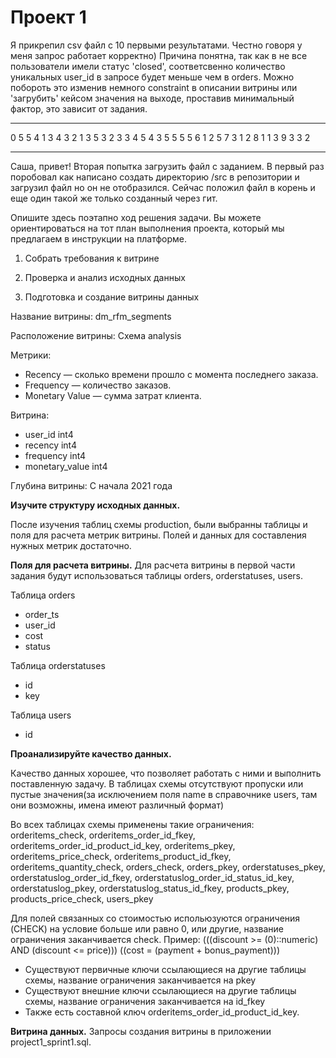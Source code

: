 # Проект 1

Я прикрепил csv файл с 10 первыми результатами.
Честно говоря у меня запрос работает корректно) Причина понятна, так как в не все пользователи имели статус 'closed', соответсвенно количество уникальных user_id в запросе будет меньше чем в orders. Можно побороть это изменив немного constraint в описании витрины или 'загрубить' кейсом значения на выходе, проставив минимальный фактор, это зависит от задания.

----------

0	5	5	4
1	3	4	3
2	1	3	5
3	2	3	3
4	5	4	3
5	5	5	5
6	1	2	5
7	3	1	2
8	1	1	3
9	3	3	2

------------

Саша, привет! Вторая попытка загрузить файл с заданием. В первый раз поробовал как написано создать директорию /src в репозитории и загрузил файл но он не отобразился. Сейчас положил файл в корень и еще один такой же только созданный через гит.

Опишите здесь поэтапно ход решения задачи. Вы можете ориентироваться на тот план выполнения проекта, который мы предлагаем в инструкции на платформе.
1. Собрать требования к витрине


2. Проверка и анализ исходных данных 


3. Подготовка и создание витрины данных

Название витрины:
dm_rfm_segments

Расположение витрины:
Схема analysis

Метрики:
- Recency — сколько времени прошло с момента последнего заказа.
- Frequency — количество заказов.
- Monetary Value — сумма затрат клиента.

Витрина:
- user_id int4
- recency int4
- frequency int4
- monetary_value int4

Глубина витрины:
C начала 2021 года

<b>Изучите структуру исходных данных.</b>

После изучения таблиц схемы production, были выбранны таблицы и поля для расчета метрик витрины. Полей и данных для составления нужных метрик достаточно.

<b>Поля для расчета витрины.</b>
Для расчета витрины в первой части задания будут использоваться таблицы orders, orderstatuses, users.

Таблица orders
- order_ts
- user_id
- cost
- status

Таблица orderstatuses
- id
- key

Таблица users
- id

<b>Проанализируйте качество данных.</b>

Качество данных хорошее, что позволяет работать с ними и выполнить поставленную задачу.
В таблицах схемы отсутствуют пропуски или пустые значения(за исключением поля name в справочнике users, там они возможны, имена имеют различный формат)

Во всех таблицах схемы применены такие ограничения:
orderitems_check,
orderitems_order_id_fkey,
orderitems_order_id_product_id_key,
orderitems_pkey,
orderitems_price_check,
orderitems_product_id_fkey,
orderitems_quantity_check,
orders_check,
orders_pkey,
orderstatuses_pkey,
orderstatuslog_order_id_fkey,
orderstatuslog_order_id_status_id_key,
orderstatuslog_pkey,
orderstatuslog_status_id_fkey,
products_pkey,
products_price_check,
users_pkey

Для полей связанных со стоимостью испольюзуются ограничения (CHECK) на условие больше или равно 0, или другие, название ограничения заканчивается check. Пример:
(((discount >= (0)::numeric) AND (discount <= price)))
((cost = (payment + bonus_payment)))

- Существуют первичные ключи ссылающиеся на другие таблицы схемы, название ограничения заканчивается на pkey
- Существуют внешние ключи ссылающиеся на другие таблицы схемы, название ограничения заканчивается на id_fkey
- Также есть составной ключ orderitems_order_id_product_id_key.

<b>Витрина данных.</b>
Запросы создания витрины в приложении project1_sprint1.sql.

